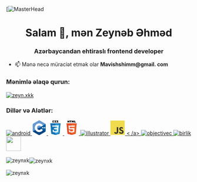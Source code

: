 [![MasterHead](https://cdn.shopify.com/s/files/1/0765/0807/products/dark-floral-butterfly-peel-and-stick-wallpaper-910996_1200x1200.png?v=1671615454) 

<h1 align="center">Salam 👋, mən Zeynəb Əhməd</h1>
<h3 align="center">Azərbaycandan ehtiraslı frontend developer</h3>

- 📫 Mənə necə müraciət etmək olar **Mavishshimm@gmail. com**

<h3 align="left">Mənimlə əlaqə qurun:</h3>
<p align="left">
<a href="https://instagram.com/zeyn.xkk" target="blank"> <img align="center" src="https://raw.githubusercontent.com/rahuldkjain/github-profile-readme-generator/master/src/images/icons/Social/instagram.svg" alt="zeyn.xkk " height="30" width="40" /></a>
</p>

<h3 align="left">Dillər və Alətlər:</h3>
<p align="left"> <a href="https://developer.android.com" target="_blank" rel="noreferrer"> <img src="https://raw.githubusercontent.com/devicons /devicon/master/icons/android/android-original-wordmark.svg" alt="android" width="40" height="40"/> </a> <a href="https://www.w3schools .com/cpp/" target="_blank" rel="noreferrer"> <img src="https://raw.githubusercontent.com/devicons/devicon/master/icons/cplusplus/cplusplus-original.svg" alt= "cplusplus" width="40" height="40"/> </a> <a href="https://www.w3schools.com/css/" target="_blank" rel="noreferrer"> <img src="https://raw.githubusercontent.com/devicons/devicon/master/icons/css3/css3-original-wordmark.svg" alt="css3" width="40" height="40"/> </ a> <a href="https://www.w3.org/html/" target="_blank" rel="noreferrer"> <img src="https://raw.githubusercontent.com/devicons/devicon/ master/icons/html5/html5-original-wordmark.svg" alt="html5" width="40" height="40"/> </a> <a href="https://www.adobe.com/ in/products/illustrator.html" target="_blank" rel="noreferrer"> <img src="https://www.vectorlogo.zone/logos/adobe_illustrator/adobe_illustrator-icon.svg" alt="illustrator" eni ="40" height="40"/> </a> <a href="https://developer.mozilla.org/en-US/docs/Web/JavaScript" target="_blank" rel="noreferrer" > <img src="https://raw.githubusercontent.com/devicons/devicon/master/icons/javascript/javascript-original.svg" alt="javascript" width="40" height="40"/> < /a> <a href="https://developer.apple.com/library/archive/documentation/Cocoa/Conceptual/ProgrammingWithObjectiveC/Introduction/Introduction.html" target="_blank" rel="noreferrer"> <img src ="https://www.vectorlogo.zone/logos/apple_objectivec/apple_objectivec-icon.svg" alt="objectivec" width="40" height="40"/> </a> <a href="https: //unity.com/" target="_blank" rel="noreferrer"> <img src="https://www.vectorlogo.zone/logos/unity3d/unity3d-icon.svg" alt="birlik" eni= "40" hündürlük="40"/> </a> <a href="https://unrealengine.com/" target="_blank" rel="noreferrer"> <img src="https://raw.githubusercontent.com/kenangundogan/fontisto/036b7eca71aab1bef8e6a0518f7329f13ed62f6b/icons/svine/alt."v"-g qeyri-real" width="40" height="40"/> </a> </p>

<p><img align="left" src="https://github-readme-stats.vercel.app/api /top-langs?username=zeynxk&show_icons=true&locale=en&layout=compact" alt="zeynxk" /></p>

<p> <img align="center" src="https://github-readme-stats .vercel.app/api?username=zeynxk&show_icons=true&locale=en" alt="zeynxk" /></p>

<p><img align="center" src="https://github-readme-streak-stats .herokuapp.com/?user=zeynxk&" alt="zeynxk" /></p>
